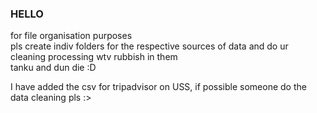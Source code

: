 ### HELLO
for file organisation purposes  
pls create indiv folders for the respective sources of data and do ur cleaning processing wtv rubbish in them  
tanku and dun die :D

I have added the csv for tripadvisor on USS, if possible someone do the data cleaning pls :>